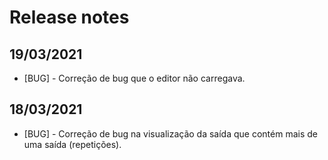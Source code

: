 # Release notes

## 19/03/2021


* [BUG] - Correção de bug que o editor não carregava.


## 18/03/2021 

* [BUG] - Correção de bug na visualização da saída que contém mais de uma saída (repetições).
